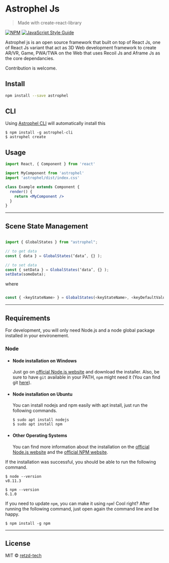 # Astrophel Js
> Made with create-react-library

[![NPM](https://img.shields.io/npm/v/astrophel.svg)](https://www.npmjs.com/package/astrophel) [![JavaScript Style Guide](https://img.shields.io/badge/code_style-standard-brightgreen.svg)](https://standardjs.com)

Astrophel js is an open source framework that built on top of React Js, one of React Js variant that act as 3D Web development framework to create AR/VR, Game, PWA/TWA on the Web that uses Recoil Js and Aframe Js as the core dependancies.

Contribution is welcome.
## Install

```bash
npm install --save astrophel
```

## CLI

Using [Astrophel CLI](https://www.npmjs.com/package/astrophel-cli) will automatically install this
```
$ npm install -g astrophel-cli
$ astrophel create
```

## Usage

```jsx
import React, { Component } from 'react'

import MyComponent from 'astrophel'
import 'astrophel/dist/index.css'

class Example extends Component {
  render() {
    return <MyComponent />
  }
}
```
---
## Scene State Management

```js

import { GlobalStates } from "astrophel";

// to get data
const { data } = GlobalStates(‘data’, {} );

// to set data
const { setData } = GlobalStates(‘data’, {} );
setData(someData);
```

where

```js

const { <keyStateName> } = GlobalStates(<keyStateName>, <keyDefaultValue> );
```

----
## Requirements

For development, you will only need Node.js and a node global package installed in your environement.

### Node
- #### Node installation on Windows

  Just go on [official Node.js website](https://nodejs.org/) and download the installer.
Also, be sure to have `git` available in your PATH, `npm` might need it (You can find git [here](https://git-scm.com/)).

- #### Node installation on Ubuntu

  You can install nodejs and npm easily with apt install, just run the following commands.

      $ sudo apt install nodejs
      $ sudo apt install npm

- #### Other Operating Systems
  You can find more information about the installation on the [official Node.js website](https://nodejs.org/) and the [official NPM website](https://npmjs.org/).

If the installation was successful, you should be able to run the following command.

    $ node --version
    v8.11.3

    $ npm --version
    6.1.0

If you need to update `npm`, you can make it using `npm`! Cool right? After running the following command, just open again the command line and be happy.

    $ npm install -g npm

---

## License

MIT © [retzd-tech](https://github.com/retzd-tech)
